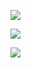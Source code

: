 
[<img src="https://nicholaskrause.github.io/Certifications/img/google_adwords_certified.svg?raw=true" target="_blank">](https://www.google.com/partners/#i_profile;idtf=109020333178045359296)

[<img src="https://nicholaskrause.github.io/Certifications/img/google_analytics_certified.svg?raw=true" target="_blank">](https://www.google.com/partners/#i_profile;idtf=109020333178045359296)

[<img src="https://nicholaskrause.github.io/Certifications/img/notary_public.png" target="_blank">](http://www.ilsos.gov/notary/index.jsp)

